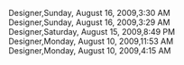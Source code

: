 ﻿Designer,Sunday, August 16, 2009,3:30 AM  Designer,Sunday, August 16, 2009,3:29 AM  Designer,Saturday, August 15, 2009,8:49 PM  Designer,Monday, August 10, 2009,11:53 AM  Designer,Monday, August 10, 2009,4:15 AM